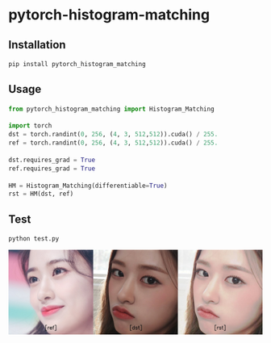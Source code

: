 # pytorch-histogram-matching

## Installation
```bash
pip install pytorch_histogram_matching
```

## Usage
```python
from pytorch_histogram_matching import Histogram_Matching

import torch
dst = torch.randint(0, 256, (4, 3, 512,512)).cuda() / 255.
ref = torch.randint(0, 256, (4, 3, 512,512)).cuda() / 255.

dst.requires_grad = True
ref.requires_grad = True

HM = Histogram_Matching(differentiable=True)
rst = HM(dst, ref)
```

## Test
```bash
python test.py
```
![img](src/total.jpg)